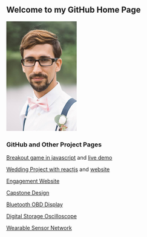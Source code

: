 ## Welcome to my GitHub Home Page

![alt text](Formal3.png "Me")

### GitHub and Other Project Pages
[Breakout game in javascript](https://shanko07.github.io/breakout) and [live demo](http://webdesign.janeshanko.com/games)

[Wedding Project with reactjs](https://github.com/shanko07/wedding-janeshanko-com) and [website](http://wedding.janeshanko.com)

[Engagement Website](http://janeshanko.com)

[Capstone Design](https://shanko07.github.io/Capstone)

[Bluetooth OBD Display](https://shanko07.github.io/ELM327Dash)

[Digital Storage Oscilloscope](https://shanko07.github.io/DSO-HKUST)

[Wearable Sensor Network](https://shanko07.github.io/Rutgers-ICEMAN)

